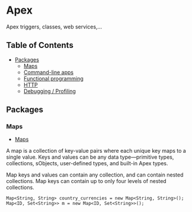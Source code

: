 # Apex
Apex triggers, classes, web services,...

## Table of Contents

- [Packages](#packages)
	- [Maps](#maps)
	- [Command-line apps](#command-line-apps)
	- [Functional programming](#functional-programming)
	- [HTTP](#http)
	- [Debugging / Profiling](#debugging--profiling)

## Packages

### Maps

- [Maps](https://developer.salesforce.com/docs/atlas.en-us.apexcode.meta/apexcode/langCon_apex_collections_maps.htm) 

A map is a collection of key-value pairs where each unique key maps to a single value.  Keys and values can be any data type—primitive types, collections, sObjects, user-defined types, and built-in Apex types.

Map keys and values can contain any collection, and can contain nested collections.  Map keys can contain up to only four levels of nested collections.

``` Apex
Map<String, String> country_currencies = new Map<String, String>();
Map<ID, Set<String>> m = new Map<ID, Set<String>>();
```

